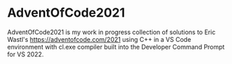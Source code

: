 # AdventOfCode2021

AdventOfCode2021 is my work in progress collection of solutions to Eric Wastl's https://adventofcode.com/2021 
using C++ in a VS Code environment with cl.exe compiler built into the Developer Command Prompt for VS 2022.
